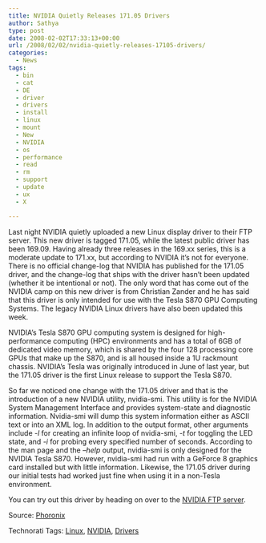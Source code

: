 ```yaml
---
title: NVIDIA Quietly Releases 171.05 Drivers
author: Sathya
type: post
date: 2008-02-02T17:33:13+00:00
url: /2008/02/02/nvidia-quietly-releases-17105-drivers/
categories:
  - News
tags:
  - bin
  - cat
  - DE
  - driver
  - drivers
  - install
  - linux
  - mount
  - New
  - NVIDIA
  - os
  - performance
  - read
  - rm
  - support
  - update
  - ux
  - X

---
```

Last night NVIDIA quietly uploaded a new Linux display driver to their FTP server. This new driver is tagged 171.05, while the latest public driver has been 169.09. Having already three releases in the 169.xx series, this is a moderate update to 171.xx, but according to NVIDIA it&#8217;s not for everyone. There is no official change-log that NVIDIA has published for the 171.05 driver, and the change-log that ships with the driver hasn&#8217;t been updated (whether it be intentional or not). The only word that has come out of the NVIDIA camp on this new driver is from Christian Zander and he has said that this driver is only intended for use with the Tesla S870 GPU Computing Systems. The legacy NVIDIA Linux drivers have also been updated this week.
  
NVIDIA&#8217;s Tesla S870 GPU computing system is designed for high-performance computing (HPC) environments and has a total of 6GB of dedicated video memory, which is shared by the four 128 processing core GPUs that make up the S870, and is all housed inside a 1U rackmount chassis. NVIDIA&#8217;s Tesla was originally introduced in June of last year, but the 171.05 driver is the first Linux release to support the Tesla S870.
  
So far we noticed one change with the 171.05 driver and that is the introduction of a new NVIDIA utility, nvidia-smi. This utility is for the NVIDIA System Management Interface and provides system-state and diagnostic information. Nvidia-smi will dump this system information either as ASCII text or into an XML log. In addition to the output format, other arguments include _-l_ for creating an infinite loop of nvidia-smi, _-t_ for toggling the LED state, and _-i_ for probing every specified number of seconds. According to the man page and the _&#8211;help_ output, nvidia-smi is only designed for the NVIDIA Tesla S870. However, nvidia-smi had run with a GeForce 8 graphics card installed but with little information. Likewise, the 171.05 driver during our initial tests had worked just fine when using it in a non-Tesla environment.
  
You can try out this driver by heading on over to the <a href="ftp://download.nvidia.com/XFree86/Linux-x86/171.05/" target="_blank">NVIDIA FTP server</a>.

Source: [Phoronix][1]

Technorati Tags: <a href="https://technorati.com/tag/Linux" class="performancingtags" rel="tag">Linux</a>, <a href="https://technorati.com/tag/NVIDIA" class="performancingtags" rel="tag">NVIDIA</a>, <a href="https://technorati.com/tag/Drivers" class="performancingtags" rel="tag">Drivers</a>

 [1]: https://www.phoronix.com/scan.php?page=article&item=987&num=1
